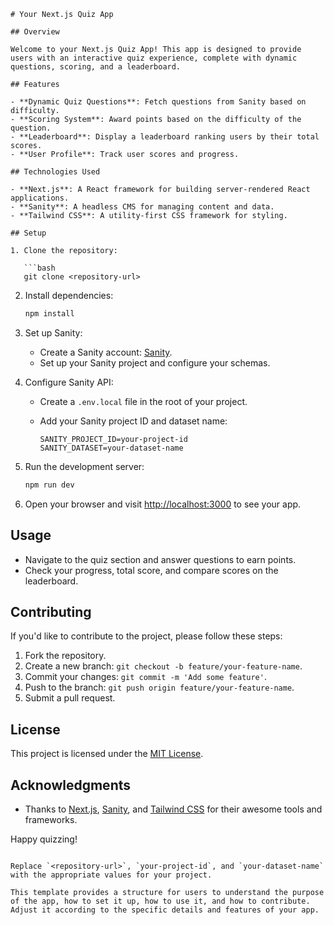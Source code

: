 ````
# Your Next.js Quiz App

## Overview

Welcome to your Next.js Quiz App! This app is designed to provide users with an interactive quiz experience, complete with dynamic questions, scoring, and a leaderboard.

## Features

- **Dynamic Quiz Questions**: Fetch questions from Sanity based on difficulty.
- **Scoring System**: Award points based on the difficulty of the question.
- **Leaderboard**: Display a leaderboard ranking users by their total scores.
- **User Profile**: Track user scores and progress.

## Technologies Used

- **Next.js**: A React framework for building server-rendered React applications.
- **Sanity**: A headless CMS for managing content and data.
- **Tailwind CSS**: A utility-first CSS framework for styling.

## Setup

1. Clone the repository:

   ```bash
   git clone <repository-url>
````

2. Install dependencies:

   ```bash
   npm install
   ```

3. Set up Sanity:

   - Create a Sanity account: [Sanity](https://www.sanity.io/).
   - Set up your Sanity project and configure your schemas.

4. Configure Sanity API:

   - Create a `.env.local` file in the root of your project.
   - Add your Sanity project ID and dataset name:

     ```env
     SANITY_PROJECT_ID=your-project-id
     SANITY_DATASET=your-dataset-name
     ```

5. Run the development server:

   ```bash
   npm run dev
   ```

6. Open your browser and visit [http://localhost:3000](http://localhost:3000) to see your app.

## Usage

- Navigate to the quiz section and answer questions to earn points.
- Check your progress, total score, and compare scores on the leaderboard.

## Contributing

If you'd like to contribute to the project, please follow these steps:

1. Fork the repository.
2. Create a new branch: `git checkout -b feature/your-feature-name`.
3. Commit your changes: `git commit -m 'Add some feature'`.
4. Push to the branch: `git push origin feature/your-feature-name`.
5. Submit a pull request.

## License

This project is licensed under the [MIT License](LICENSE).

## Acknowledgments

- Thanks to [Next.js](https://nextjs.org/), [Sanity](https://www.sanity.io/), and [Tailwind CSS](https://tailwindcss.com/) for their awesome tools and frameworks.

Happy quizzing!

```

Replace `<repository-url>`, `your-project-id`, and `your-dataset-name` with the appropriate values for your project.

This template provides a structure for users to understand the purpose of the app, how to set it up, how to use it, and how to contribute. Adjust it according to the specific details and features of your app.
```
